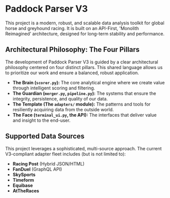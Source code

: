 # Paddock Parser V3

This project is a modern, robust, and scalable data analysis toolkit for global horse and greyhound racing. It is built on an API-First, 'Monolith Reimagined' architecture, designed for long-term stability and performance.

## Architectural Philosophy: The Four Pillars

The development of Paddock Parser V3 is guided by a clear architectural philosophy centered on four distinct pillars. This shared language allows us to prioritize our work and ensure a balanced, robust application.

*   **The Brain (`scorer.py`):** The core analytical engine where we create value through intelligent scoring and filtering.
*   **The Guardian (`merger.py`, `pipeline.py`):** The systems that ensure the integrity, persistence, and quality of our data.
*   **The Template (The `adapters/` module):** The patterns and tools for resiliently acquiring data from the outside world.
*   **The Face (`terminal_ui.py`, the API):** The interfaces that deliver value and insight to the end-user.

## Supported Data Sources
This project leverages a sophisticated, multi-source approach. The current V3-compliant adapter fleet includes (but is not limited to):
*   **Racing Post** (Hybrid JSON/HTML)
*   **FanDuel** (GraphQL API)
*   **SkySports**
*   **Timeform**
*   **Equibase**
*   **AtTheRaces**
